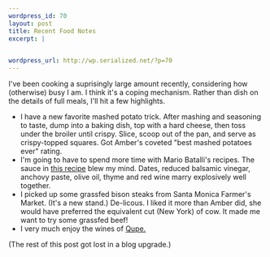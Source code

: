 ```yaml
--- 
wordpress_id: 70
layout: post
title: Recent Food Notes
excerpt: |
  

wordpress_url: http://wp.serialized.net/?p=70
---
```

<p>I've been cooking a suprisingly large amount recently, considering how (otherwise) busy I am. I think it's a coping mechanism. Rather than dish on the details of full meals, I'll hit a few highlights.</p>

<ul><li>I have a new favorite mashed potato trick. After mashing and seasoning to taste, dump into a baking dish, top with a hard cheese, then toss under the broiler until crispy. Slice, scoop out of the pan, and serve as crispy-topped squares. Got Amber's coveted "best mashed potatoes ever" rating.</li><li>I'm going to have to spend more time with Mario Batalli's recipes. The sauce in <a href="http://www.foodnetwork.com/food/cooking/recipe/0,,FOOD_9936_17632,00.html">this recipe</a> blew my mind. Dates, reduced balsamic vinegar, anchovy paste, olive oil, thyme and red wine marry explosively well together.</li><li>I picked up some grassfed bison steaks from Santa Monica Farmer's Market. (It's a new stand.) De-licous. I liked it more than Amber did, she would have preferred the equivalent cut (New York) of cow. It made me want to try some grassfed beef!</li><li>I very much enjoy the wines of <a href="http://www.qupe.com">Qupe.</a></li></ul>

(The rest of this post got lost in a blog upgrade.)
